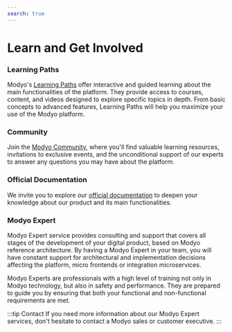 ```yaml
---
search: true
---
```


# Learn and Get Involved

### Learning Paths

Modyo's [Learning Paths](https://help.modyo.com) offer interactive and guided learning about the main functionalities of the platform. They provide access to courses, content, and videos designed to explore specific topics in depth. From basic concepts to advanced features, Learning Paths will help you maximize your use of the Modyo platform.

### Community

Join the [Modyo Community](https://www.modyo.com/community), where you'll find valuable learning resources, invitations to exclusive events, and the unconditional support of our experts to answer any questions you may have about the platform.

### Official Documentation

We invite you to explore our [official documentation](/en/platform) to deepen your knowledge about our product and its main functionalities.

### Modyo Expert

Modyo Expert service provides consulting and support that covers all stages of the development of your digital product, based on Modyo reference architecture. By having a Modyo Expert in your team, you will have constant support for architectural and implementation decisions affecting the platform, micro frontends or integration microservices.

Modyo Experts are professionals with a high level of training not only in Modyo technology, but also in safety and performance. They are prepared to guide you by ensuring that both your functional and non-functional requirements are met.

:::tip Contact
If you need more information about our Modyo Expert services, don't hesitate to contact a Modyo sales or customer executive.
:::